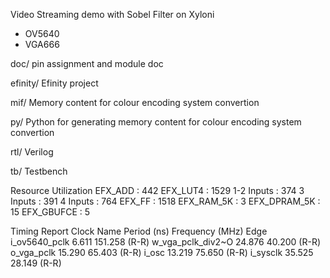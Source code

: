 Video Streaming demo with Sobel Filter on Xyloni
- OV5640
- VGA666

doc/
	pin assignment and module doc

efinity/
	Efinity project

mif/
	Memory content for colour encoding system convertion

py/
	Python for generating memory content for colour encoding system convertion

rtl/
	Verilog

tb/
	Testbench

Resource Utilization
EFX_ADD         : 	442
EFX_LUT4        : 	1529
   1-2  Inputs  : 	374
   3    Inputs  : 	391
   4    Inputs  : 	764
EFX_FF          : 	1518
EFX_RAM_5K      : 	3
EFX_DPRAM_5K    : 	15
EFX_GBUFCE      : 	5

Timing Report
Clock Name           Period (ns)   Frequency (MHz)   Edge
i_ov5640_pclk              6.611         151.258     (R-R)
w_vga_pclk_div2~O         24.876          40.200     (R-R)
o_vga_pclk                15.290          65.403     (R-R)
i_osc                     13.219          75.650     (R-R)
i_sysclk                  35.525          28.149     (R-R)
